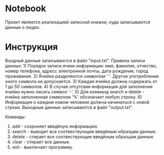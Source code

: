 # Notebook
Проект является реализацией записной книжки, куда записываются данные о людях.
# Инструкция
Входный данные записываются в файл "input.txt".
  Правила записи данных:
    1) Порядок записи ячеик информации: имя, фамилия, отчество, номер телефона, адресс электронной почты, дата рождения, город проживания.
    2) Ячейки разделяются символом ' '. Другое употребление оного символа не допускается.
    3) Каждая ячейка должна содержать от 1 до 50 символов.
    4) В случае отсутсвия информации для заполнения ячейки нужно писать символ '-'.
    5) Для комманд search и delete - ячейка заполненная символом '%' обозначает любую строку.
    6) Информация о каждом новом человеке должна начинаться с новой строки.
Выходные данные записываются в файл "output.txt".

Команды:
  1) add - сохроняет введёную информацию.
  2) search - выводит все соотвествующие введёным образцам данные.
  3) delete - стирает все соотвествующие введёным образцам данные.
  4) clear - стирает все данные.
  5) exit - выключает программу.

